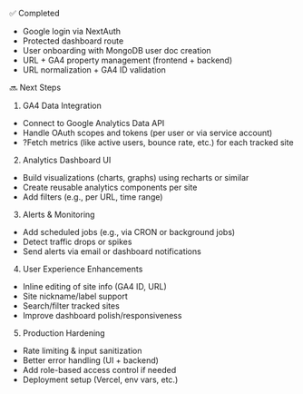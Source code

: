 ✅ Completed
- Google login via NextAuth
- Protected dashboard route
- User onboarding with MongoDB user doc creation
- URL + GA4 property management (frontend + backend)
- URL normalization + GA4 ID validation

🔜 Next Steps
1. GA4 Data Integration
- Connect to Google Analytics Data API
- Handle OAuth scopes and tokens (per user or via service account)
- ?Fetch metrics (like active users, bounce rate, etc.) for each tracked site

2. Analytics Dashboard UI
- Build visualizations (charts, graphs) using recharts or similar
- Create reusable analytics components per site
- Add filters (e.g., per URL, time range)

3. Alerts & Monitoring
- Add scheduled jobs (e.g., via CRON or background jobs)
- Detect traffic drops or spikes
- Send alerts via email or dashboard notifications

4. User Experience Enhancements
- Inline editing of site info (GA4 ID, URL)
- Site nickname/label support
- Search/filter tracked sites
- Improve dashboard polish/responsiveness

5. Production Hardening
- Rate limiting & input sanitization
- Better error handling (UI + backend)
- Add role-based access control if needed
- Deployment setup (Vercel, env vars, etc.)